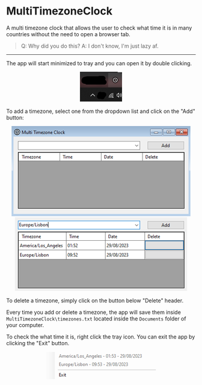 # MultiTimezoneClock
 
A multi timezone clock that allows the user to check what time it is in many countries without the need to open a browser tab.

> Q: Why did you do this? A: I don't know, I'm just lazy af.
___
The app will start minimized to tray and you can open it by double clicking.

<p align="center">
  <img src="./screenshots/TrayIcon.png" />
</p>

To add a timezone, select one from the dropdown list and click on the "Add" button:

<p align="center">
  <img src="./screenshots/mainForm.png" />
  <img src="./screenshots/mainFormWithContent.png" />
</p>

To delete a timezone, simply click on the button below "Delete" header.

Every time you add or delete a timezone, the app will save them inside `MultiTimezoneClock\timezones.txt` located inside the `Documents` folder of your computer.

To check the what time it is, right click the tray icon.
You can exit the app by clicking the "Exit" button.

<p align="center">
  <img src="./screenshots/TrayIconContent.png" />
</p>
